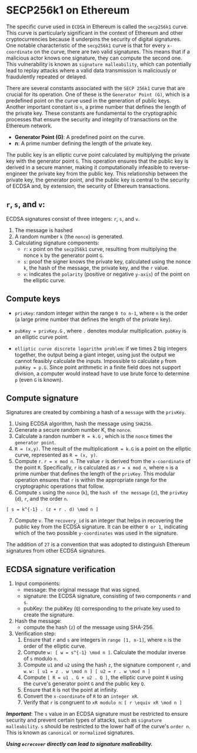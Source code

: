 # SECP256k1 on Ethereum

The specific curve used in `ECDSA` in Ethereum is called the `secp256k1` curve. This curve is particularly significant in the context of Ethereum and other cryptocurrencies because it underpins the security of digital signatures. One notable characteristic of the `secp256k1` curve is that for every `x-coordinate` on the curve, there are two valid signatures. This means that if a malicious actor knows one signature, they can compute the second one. This vulnerability is known as `signature malleability`, which can potentially lead to replay attacks where a valid data transmission is maliciously or fraudulently repeated or delayed.

There are several constants associated with the `SECP 256k1` curve that are crucial for its operation. One of these is the `Generator Point (G)`, which is a predefined point on the curve used in the generation of public keys. Another important constant is `n`, a prime number that defines the length of the private key. These constants are fundamental to the cryptographic processes that ensure the security and integrity of transactions on the Ethereum network.

* **Generator Point (G)**: A predefined point on the curve.
* **n**: A prime number defining the length of the private key.

The public key is an elliptic curve point calculated by multiplying the private key with the generator point `G`. This operation ensures that the public key is derived in a secure manner, making it computationally infeasible to reverse-engineer the private key from the public key. This relationship between the private key, the generator point, and the public key is central to the security of ECDSA and, by extension, the security of Ethereum transactions.

## `r`, `s`, and `v`:

ECDSA signatures consist of three integers: `r`, `s`, and `v`.

1. The message is hashed
2. A random number `k` (the `nonce`) is generated.
3. Calculating signature components:
   * `r`: `x` point on the `secp256k1` curve, resulting from multiplying the nonce `k` by the generator point `G`.
   * `s`: proof the signer knows the private key, calculated using the nonce `k`, the hash of the message, the private key, and the `r` value.
   * `v`: indicates the `polarity` (positive or negative `y-axis`) of the point on the elliptic curve.

## Compute keys

* `privKey`: random integer within the range `0 to n-1`, where `n` is the order (a large prime number that defines the length of the private key).

* `pubKey = privKey.G` , where `.` denotes modular multiplication. `pubKey` is an elliptic curve point.

* `elliptic curve discrete logarithm problem`: if we times 2 big integers together, the output being a giant integer, using just the output we cannot feasibly calculate the inputs. Impossible to calculate `p` from `pubKey = p.G`. Since point arithmetic in a finite field does not support division, a computer would instead have to use brute force to determine `p` (even `G` is known).

## Compute signature

Signatures are created by combining a hash of a `message` with the `privKey`.

1. Using ECDSA algorithm, hash the message using `SHA256`.
2. Generate a secure random number K, the `nonce`.
3. Calculate a randon number `R = k.G` , which is the `nonce` times the `generator point`. 
4. `R = (x,y)`. The result of the multiplication`R = k.G` is a point on the elliptic curve, represented as `R = (x, y)`. 
5. Compute `r`.  `r = x mod n`. The value `r` is derived from the `x-coordinate` of the point `R`. Specifically, `r` is calculated as `r = x mod n`, where `n` is a prime number that defines the length of the `privKey`. This modular operation ensures that `r` is within the appropriate range for the cryptographic operations that follow.
6. Compute `s` using the `nonce` (`k`), the `hash of the message` (`z`), the `privKey` (`d`), `r`, and the order `n`.

`[ s = k^{-1} . (z + r . d) \mod n ]`

7. Compute `v`. The `recovery_id` is an integer that helps in recovering the public key from the ECDSA signature. It can be either `0 or 1`, indicating which of the two possible `y-coordinates` was used in the signature.

The addition of `27` is a convention that was adopted to distinguish Ethereum signatures from other ECDSA signatures.

## ECDSA signature verification

1. Input components:
    - message: the original message that was signed.
    - signature: the ECDSA signature, consisting of two components `r` and `s`.
    - pubKey: the pubKey (`Q`) corresponding to the private key used to create the signature.
2. Hash the message:
    - compute the hash (`z`) of the message using SHA-256.
3. Verification step:
   1. Ensure that `r` and `s` are integers in `range [1, n-1]`, where `n` is the order of the elliptic curve.
   2. Compute `w: [ w = s^{-1} \mod n ]`. Calculate the modular inverse of `s` modulo `n`.
   3. Compute `u1` and `u2` using the hash `z`, the signature component `r`, and `w`. `w: [ u1 = z . w \mod n ] [ u2 = r . w \mod n ]`
   4. Compute `[ R = u1 . G + u2 . Q ]`, the elliptic curve point `R` using the curve's generator point `G` and the public key `Q`.
   5. Ensure that `R` is not the point at infinity.
   6. Convert the `x-coordinate` of `R` to an `integer xR`.
   7. Verify that `r` is congruent to `xR modulo n`: `[ r \equiv xR \mod n ]`

***Important***: The `s` value in an ECDSA signature must be restricted to ensure security and prevent certain types of attacks, such as `signature malleability`. `s` should be restricted to the lower half of the curve's `order n`. This is known as `canonical` or `normalized` signatures.

***Using `ecrecover` directly can lead to signature malleability.***
